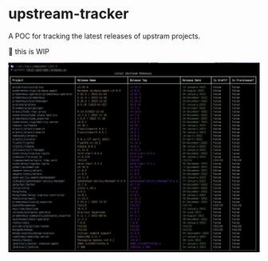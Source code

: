 # upstream-tracker

A POC for tracking the latest releases of upstram projects.

🚧 this is WIP

![screenshot](screenshot.png)
